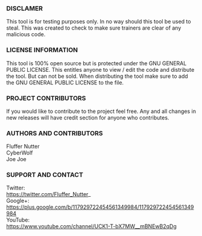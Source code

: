 ### DISCLAMER
This tool is for testing purposes only. In no way should this tool be used to steal. This was created to check to make sure trainers are clear of any malicious code.

### LICENSE INFORMATION
This tool is 100% open source but is protected under the GNU GENERAL PUBLIC LICENSE. This entitles anyone to view / edit the code and distribute the tool. But can not be sold. When distributing the tool make sure to add the GNU GENERAL PUBLIC LICENSE to the file.

### PROJECT CONTRIBUTORS
If you would like to contribute to the project feel free. Any and all changes in new releases will have credit section for anyone who contributes.

### AUTHORS AND CONTRIBUTORS
Fluffer Nutter <br>
CyberWolf <br>
Joe Joe

### SUPPORT AND CONTACT
Twitter: <br> https://twitter.com/Fluffer_Nutter_ <br>
Google+: <br> https://plus.google.com/b/117929722454561349984/117929722454561349984 <br>
YouTube: <br> https://www.youtube.com/channel/UCK1-T-bX7MW__mBNEwB2qDg
